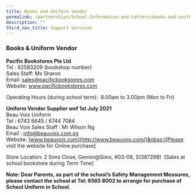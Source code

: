 ```yaml
---
title: Books and Uniform Vendor
permalink: /partnerships/School-Information-and-Letters/books-and-uniform-vendor/
description: ""
third_nav_title: Support Services
---
```

### Books &amp; Uniform Vendor

**Pacific Bookstores Pte Ltd**
<br>Tel : 62583209 (bookshop number)
<br>Sales Staff: Ms Sharon
<br>Email: sales@pacificbookstores.com
<br>Website: www.pacificbookstores.com

Operating Hours (during school term):&nbsp; 8.00am to 3.00pm (Mon to Fri)

**Uniform Vendor Supplier wef 1st July 2021**
<br>Beau Voix Uniform  <br>Tel :&nbsp;6743 6645 / 6744 7084&nbsp;&nbsp;&nbsp;
<br>Beau Voix Sales Staff : Mr Wilson Ng
<br>Email :&nbsp;[info@beauvoix.com.sg](mailto:info@beauvoix.com.sg)&nbsp;&nbsp;
<br>Website:&nbsp;[www.beauvoix.com](http://www.beauvoix.com/)&nbsp;\[Please visit the website for Online purchase\]

Store Location:&nbsp;2 Sims Close, Gemini@Sims, #03-08, S(387298)&nbsp;&nbsp;\[Sales at school bookstore during Term Time\]

**Note: Dear Parents, as part of the school’s Safety Management Measures, please contact the school at Tel: 6565 8002 to arrange for purchase of School Uniform in School.**